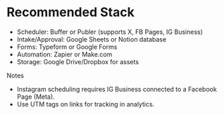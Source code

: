 # Recommended Stack

- Scheduler: Buffer or Publer (supports X, FB Pages, IG Business)
- Intake/Approval: Google Sheets or Notion database
- Forms: Typeform or Google Forms
- Automation: Zapier or Make.com
- Storage: Google Drive/Dropbox for assets

Notes
- Instagram scheduling requires IG Business connected to a Facebook Page (Meta).
- Use UTM tags on links for tracking in analytics.
